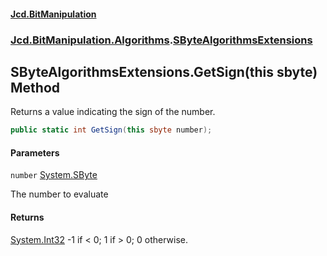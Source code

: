 #### [Jcd.BitManipulation](index.md 'index')

### [Jcd.BitManipulation.Algorithms](Jcd.BitManipulation.Algorithms.md 'Jcd.BitManipulation.Algorithms').[SByteAlgorithmsExtensions](Jcd.BitManipulation.Algorithms.SByteAlgorithmsExtensions.md 'Jcd.BitManipulation.Algorithms.SByteAlgorithmsExtensions')

## SByteAlgorithmsExtensions.GetSign(this sbyte) Method

Returns a value indicating the sign of the number.

```csharp
public static int GetSign(this sbyte number);
```

#### Parameters

<a name='Jcd.BitManipulation.Algorithms.SByteAlgorithmsExtensions.GetSign(thissbyte).number'></a>

`number` [System.SByte](https://docs.microsoft.com/en-us/dotnet/api/System.SByte 'System.SByte')

The number to evaluate

#### Returns

[System.Int32](https://docs.microsoft.com/en-us/dotnet/api/System.Int32 'System.Int32')
-1 if < 0; 1 if > 0; 0 otherwise.